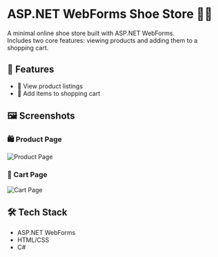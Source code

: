 # ASP.NET WebForms Shoe Store 🥿👟

A minimal online shoe store built with ASP.NET WebForms.  
Includes two core features: viewing products and adding them to a shopping cart.

## 🚀 Features
- 🧾 View product listings
- 🧺 Add items to shopping cart

## 🖼️ Screenshots

### 🛍️ Product Page
![Product Page](assets/images/43253443.png)

### 🛒 Cart Page
![Cart Page](images/cart-page.png)

## 🛠️ Tech Stack

- ASP.NET WebForms
- HTML/CSS
- C#

